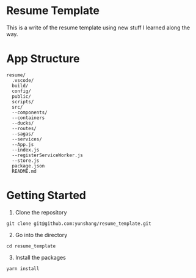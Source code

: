 # Resume Template
This is a write of the resume template using new stuff I learned along the way.

# App Structure
```
resume/
  .vscode/
  build/
  config/
  public/
  scripts/
  src/
  --components/
  --containers
  --ducks/
  --routes/
  --sagas/
  --services/
  --App.js
  --index.js
  --registerServiceWorker.js
  --store.js
  package.json
  README.md
```

# Getting Started

1. Clone the repository
```
git clone git@github.com:yunshang/resume_template.git 
```

2. Go into the directory
```
cd resume_template
```

3. Install the packages
```
yarn install
```
